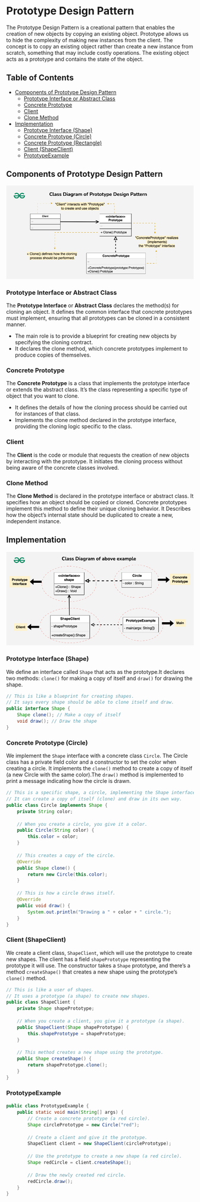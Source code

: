 # Prototype Design Pattern

The Prototype Design Pattern is a creational pattern that enables the creation of new objects by copying an existing object. Prototype allows us to hide the complexity of making new instances from the client. The concept is to copy an existing object rather than create a new instance from scratch, something that may include costly operations. The existing object acts as a prototype and contains the state of the object.

## Table of Contents
- [Components of Prototype Design Pattern](#components-of-prototype-design-pattern)
  - [Prototype Interface or Abstract Class](#prototype-interface-or-abstract-class)
  - [Concrete Prototype](#concrete-prototype)
  - [Client](#client)
  - [Clone Method](#clone-method)
- [Implementation](#implementation)
  - [Prototype Interface (Shape)](#prototype-interface-shape)
  - [Concrete Prototype (Circle)](#concrete-prototype-circle)
  - [Concrete Prototype (Rectangle)](#concrete-prototype-rectangle)
  - [Client (ShapeClient)](#client-shapeclient)
  - [PrototypeExample](#prototypeexample)
## Components of Prototype Design Pattern
![alt text](uml.png)
### Prototype Interface or Abstract Class
The **Prototype Interface** or **Abstract Class** declares the method(s) for cloning an object. It defines the common interface that concrete prototypes must implement, ensuring that all prototypes can be cloned in a consistent manner.
- The main role is to provide a blueprint for creating new objects by specifying the cloning contract.
- It declares the clone method, which concrete prototypes implement to produce copies of themselves.
### Concrete Prototype
The **Concrete Prototype** is a class that implements the prototype interface or extends the abstract class. It’s the class representing a specific type of object that you want to clone.

- It defines the details of how the cloning process should be carried out for instances of that class.
- Implements the clone method declared in the prototype interface, providing the cloning logic specific to the class.
### Client
The **Client** is the code or module that requests the creation of new objects by interacting with the prototype. It initiates the cloning process without being aware of the concrete classes involved.
### Clone Method
The **Clone Method** is declared in the prototype interface or abstract class. It specifies how an object should be copied or cloned. Concrete prototypes implement this method to define their unique cloning behavior. It Describes how the object’s internal state should be duplicated to create a new, independent instance.
## Implementation
![alt text](implementation_image.png)
### Prototype Interface (Shape)
We define an interface called `Shape` that acts as the prototype.It declares two methods: `clone()` for making a copy of itself and `draw()` for drawing the shape.

```java
// This is like a blueprint for creating shapes.
// It says every shape should be able to clone itself and draw.
public interface Shape {
	Shape clone(); // Make a copy of itself
	void draw(); // Draw the shape
}
```
### Concrete Prototype (Circle)
We implement the `Shape` interface with a concrete class `Circle`. The Circle class has a private field color and a constructor to set the color when creating a circle. It implements the `clone()` method to create a copy of itself (a new Circle with the same color).The `draw()` method is implemented to print a message indicating how the circle is drawn.

```java
// This is a specific shape, a circle, implementing the Shape interface.
// It can create a copy of itself (clone) and draw in its own way.
public class Circle implements Shape {
	private String color;

	// When you create a circle, you give it a color.
	public Circle(String color) {
		this.color = color;
	}

	// This creates a copy of the circle.
	@Override
	public Shape clone() {
		return new Circle(this.color);
	}

	// This is how a circle draws itself.
	@Override
	public void draw() {
		System.out.println("Drawing a " + color + " circle.");
	}
}
```
### Client (ShapeClient)
We create a client class, `ShapeClient`, which will use the prototype to create new shapes. The client has a field `shapePrototype` representing the prototype it will use. The constructor takes a `Shape` prototype, and there’s a method `createShape()` that creates a new shape using the prototype’s `clone()` method.

```java
// This is like a user of shapes.
// It uses a prototype (a shape) to create new shapes.
public class ShapeClient {
	private Shape shapePrototype;

	// When you create a client, you give it a prototype (a shape).
	public ShapeClient(Shape shapePrototype) {
		this.shapePrototype = shapePrototype;
	}

	// This method creates a new shape using the prototype.
	public Shape createShape() {
		return shapePrototype.clone();
	}
}
```

### PrototypeExample
```java
public class PrototypeExample {
    public static void main(String[] args) {
        // Create a concrete prototype (a red circle).
        Shape circlePrototype = new Circle("red");
 
        // Create a client and give it the prototype.
        ShapeClient client = new ShapeClient(circlePrototype);
 
        // Use the prototype to create a new shape (a red circle).
        Shape redCircle = client.createShape();
 
        // Draw the newly created red circle.
        redCircle.draw();
    }
}
```